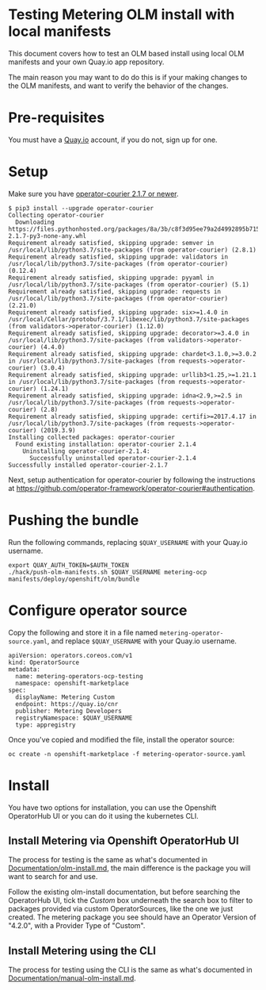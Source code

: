 # Testing Metering OLM install with local manifests

This document covers how to test an OLM based install using local OLM manifests and your own Quay.io app repository.

The main reason you may want to do do this is if your making changes to the OLM manifests, and want to verify the behavior of the changes.

# Pre-requisites

You must have a [Quay.io](https://quay.io) account, if you do not, sign up for one.

# Setup

Make sure you have [operator-courier 2.1.7 or newer](https://github.com/operator-framework/operator-courier).

```
$ pip3 install --upgrade operator-courier
Collecting operator-courier
  Downloading https://files.pythonhosted.org/packages/8a/3b/c8f3d95ee79a2d4992895b715095fcadeca7145f0b8fd7e5b9dd0ceecf24/operator_courier-2.1.7-py3-none-any.whl
Requirement already satisfied, skipping upgrade: semver in /usr/local/lib/python3.7/site-packages (from operator-courier) (2.8.1)
Requirement already satisfied, skipping upgrade: validators in /usr/local/lib/python3.7/site-packages (from operator-courier) (0.12.4)
Requirement already satisfied, skipping upgrade: pyyaml in /usr/local/lib/python3.7/site-packages (from operator-courier) (5.1)
Requirement already satisfied, skipping upgrade: requests in /usr/local/lib/python3.7/site-packages (from operator-courier) (2.21.0)
Requirement already satisfied, skipping upgrade: six>=1.4.0 in /usr/local/Cellar/protobuf/3.7.1/libexec/lib/python3.7/site-packages (from validators->operator-courier) (1.12.0)
Requirement already satisfied, skipping upgrade: decorator>=3.4.0 in /usr/local/lib/python3.7/site-packages (from validators->operator-courier) (4.4.0)
Requirement already satisfied, skipping upgrade: chardet<3.1.0,>=3.0.2 in /usr/local/lib/python3.7/site-packages (from requests->operator-courier) (3.0.4)
Requirement already satisfied, skipping upgrade: urllib3<1.25,>=1.21.1 in /usr/local/lib/python3.7/site-packages (from requests->operator-courier) (1.24.1)
Requirement already satisfied, skipping upgrade: idna<2.9,>=2.5 in /usr/local/lib/python3.7/site-packages (from requests->operator-courier) (2.8)
Requirement already satisfied, skipping upgrade: certifi>=2017.4.17 in /usr/local/lib/python3.7/site-packages (from requests->operator-courier) (2019.3.9)
Installing collected packages: operator-courier
  Found existing installation: operator-courier 2.1.4
    Uninstalling operator-courier-2.1.4:
      Successfully uninstalled operator-courier-2.1.4
Successfully installed operator-courier-2.1.7
```

Next, setup authentication for operator-courier by following the instructions at https://github.com/operator-framework/operator-courier#authentication.

# Pushing the bundle

Run the following commands, replacing `$QUAY_USERNAME` with your Quay.io username.

```
export QUAY_AUTH_TOKEN=$AUTH_TOKEN
./hack/push-olm-manifests.sh $QUAY_USERNAME metering-ocp manifests/deploy/openshift/olm/bundle
```

# Configure operator source

Copy the following and store it in a file named `metering-operator-source.yaml`, and replace `$QUAY_USERNAME` with your Quay.io username.

```
apiVersion: operators.coreos.com/v1
kind: OperatorSource
metadata:
  name: metering-operators-ocp-testing
  namespace: openshift-marketplace
spec:
  displayName: Metering Custom
  endpoint: https://quay.io/cnr
  publisher: Metering Developers
  registryNamespace: $QUAY_USERNAME
  type: appregistry
```

Once you've copied and modified the file, install the operator source:

```
oc create -n openshift-marketplace -f metering-operator-source.yaml
```

# Install

You have two options for installation, you can use the Openshift OperatorHub UI or you can do it using the kubernetes CLI.

## Install Metering via Openshift OperatorHub UI

The process for testing is the same as what's documented in [Documentation/olm-install.md](../olm-install.md), the main difference is the package you will want to search for and use.

Follow the existing olm-install documentation, but before searching the OperatorHub UI, tick the *Custom* box underneath the search box to filter to packages provided via custom OperatorSources, like the one we just created.
The metering package you see should have an Operator Version of "4.2.0", with a Provider Type of "Custom".

## Install Metering using the CLI

The process for testing using the CLI is the same as what's documented in [Documentation/manual-olm-install.md](../manual-olm-install.md).
